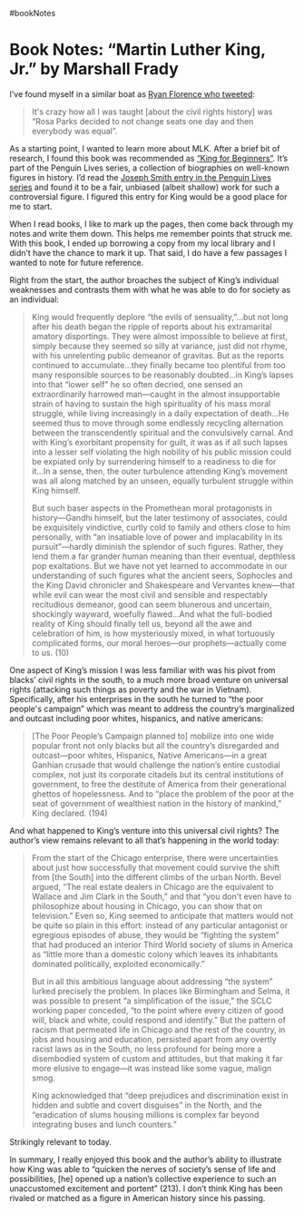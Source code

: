 #bookNotes

# Book Notes: “Martin Luther King, Jr.” by Marshall Frady

I’ve found myself in a similar boat as [Ryan Florence who tweeted](https://twitter.com/ryanflorence/status/1267248772041474049?s=21):

> It's crazy how all I was taught [about the civil rights history] was “Rosa Parks decided to not change seats one day and then everybody was equal”.

As a starting point, I wanted to learn more about MLK. After a brief bit of research, I found this book was recommended as [“King for Beginners”](https://www.nytimes.com/2002/01/27/books/king-for-beginners.html). It’s part of the Penguin Lives series, a collection of biographies on well-known figures in history. I’d read the [Joseph Smith entry in the Penguin Lives series](https://www.amazon.com/Joseph-Smith-Penguin-Robert-Remini/dp/067003083X) and found it to be a fair, unbiased (albeit shallow) work for such a controversial figure. I figured this entry for King would be a good place for me to start.

When I read books, I like to mark up the pages, then come back through my notes and write them down. This helps me remember points that struck me. With this book, I ended up borrowing a copy from my local library and I didn’t have the chance to mark it up. That said, I do have a few passages I wanted to note for future reference.

Right from the start, the author broaches the subject of King’s individual weaknesses and contrasts them with what he was able to do for society as an individual:

> King would frequently deplore “the evils of sensuality,”...but not long after his death began the ripple of reports about his extramarital amatory disportings. They were almost impossible to believe at first, simply because they seemed so silly at variance, just did not rhyme, with his unrelenting public demeanor of gravitas. But as the reports continued to accumulate...they finally became too plentiful from too many responsible sources to be reasonably doubted...in King’s lapses into that “lower self” he so often decried, one sensed an extraordinarily harrowed man—caught in the almost insupportable strain of having to sustain the high spirituality of his mass moral struggle, while living increasingly in a daily expectation of death...He seemed thus to move through some endlessly recycling alternation between the transcendently spiritual and the convulsively carnal. And with King’s exorbitant propensity for guilt, it was as if all such lapses into a lesser self violating the high nobility of his public mission could be expiated only by surrendering himself to a readiness to die for it...In a sense, then, the outer turbulence attending King’s movement was all along matched by an unseen, equally turbulent struggle within King himself. 
> 
> But such baser aspects in the Promethean moral protagonists in history—Gandhi himself, but the later testimony of associates, could be exquisitely vindictive, curtly cold to family and others close to him personally, with “an insatiable love of power and implacability in its pursuit”—hardly diminish the splendor of such figures. Rather, they lend them a far grander human meaning than their eventual, depthless pop exaltations. But we have not yet learned to accommodate in our understanding of such figures what the ancient seers, Sophocles and the King David chronicler and Shakespeare and Vervantes knew—that while evil can wear the most civil and sensible and respectably recitudious demeanor, good can seem blunerous and uncertain, shockingly wayward, woefully flawed...And what the full-bodied reality of King should finally tell us, beyond all the awe and celebration of him, is how mysteriously mixed, in what tortuously complicated forms, our moral heroes—our prophets—actually come to us. (10)

One aspect of King’s mission I was less familiar with was his pivot from blacks’ civil rights in the south, to a much more broad venture on universal rights (attacking such things as poverty and the war in Vietnam). Specifically, after his enterprises in the south he turned to “the poor people's campaign” which was meant to address the country’s marginalized and outcast including poor whites, hispanics, and native americans:

> [The Poor People’s Campaign planned to] mobilize into one wide popular front not only blacks but all the country’s disregarded and outcast—poor whites, Hispanics, Native Americans—in a great Ganhian crusade that would challenge the nation’s entire custodial complex, not just its corporate citadels but its central institutions of government, to free the destitute of America from their generational ghettos of hopelessness. And to “place the problem of the poor at the seat of government of wealthiest nation in the history of mankind,” King declared. (194)

And what happened to King’s venture into this universal civil rights? The author’s view remains relevant to all that’s happening in the world today:

> From the start of the Chicago enterprise, there were uncertainties about just how successfully that movement could survive the shift from [the South] into the different climbs of the urban North. Bevel argued, “The real estate dealers in Chicago are the equivalent to Wallace and Jim Clark in the South,” and that “you don't even have to philosophize about housing in Chicago, you can show that on television.” Even so, King seemed to anticipate that matters would not be quite so plain in this effort: instead of any particular antagonist or egregious episodes of abuse, they would be “fighting the system” that had produced an interior Third World society of slums in America as “little more than a domestic colony which leaves its inhabitants dominated politically, exploited economically.”
> 
> But in all this ambitious language about addressing “the system” lurked precisely the problem. In places like Birmingham and Selma, it was possible to present “a simplification of the issue,” the SCLC working paper conceded, “to the point where every citizen of good will, black and white, could respond and identify.” But the pattern of racism that permeated life in Chicago and the rest of the country, in jobs and housing and education, persisted apart from any overtly racist laws as in the South, no less profound for being more a disembodied system of custom and attitudes, but that making it far more elusive to engage—it was instead like some vague, malign smog.
> 
> King acknowledged that “deep prejudices and discrimination exist in hidden and subtle and covert disguises” in the North, and the “eradication of slums housing millions is complex far beyond integrating buses and lunch counters.”

Strikingly relevant to today.

In summary, I really enjoyed this book and the author’s ability to illustrate how King was able to “quicken the nerves of society’s sense of life and possibilities, [he] opened up a nation’s collective experience to such an unaccustomed excitement and portent” (213). I don’t think King has been rivaled or matched as a figure in American history since his passing.
